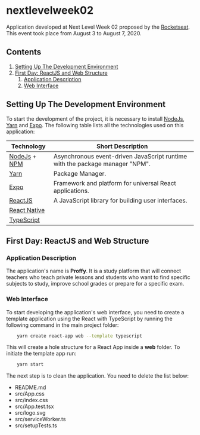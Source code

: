 # nextlevelweek02

Application developed at Next Level Week 02 proposed by the [Rocketseat](https://rocketseat.com.br/). This event took place from August 3 to August 7, 2020.

## Contents

1. [Setting Up The Development Environment](#Setting-Up-The-Development-Environment)
1. [First Day: ReactJS and Web Structure](#First-Day:-ReactJS-and-Web-Structure)
    1. [Application Description](#Application-Description)
    1. [Web Interface](#Web-Interface)

## Setting Up The Development Environment

To start the development of the project, it is necessary to install [NodeJs](https://nodejs.org/), [Yarn](https://yarnpkg.com/) and [Expo](https://expo.io/). The following table lists all the technologies used on this application:
 
 Technology | Short Description
 -----------|------------------
 [NodeJs](https://nodejs.org/) + [NPM](https://www.npmjs.com/) | Asynchronous event-driven JavaScript runtime with the package manager "NPM".
 [Yarn](https://yarnpkg.com/) | Package Manager.
 [Expo](https://expo.io/) | Framework and platform for universal React applications.
 [ReactJS](https://reactjs.org/) | A JavaScript library for building user interfaces.
 [React Native]() | 
 [TypeScript]() |

## First Day: ReactJS and Web Structure

### Application Description

The application's name is **Proffy**. It is a study platform that will connect teachers who teach private lessons and students who want to find specific subjects to study, improve school grades or prepare for a specific exam.

### Web Interface

To start developing the application's web interface, you need to create a template application using the React with TypeScript by running the following command in the main project folder:
```zsh
    yarn create react-app web --template typescript
```
This will create a hole structure for a React App inside a **web** folder. To initiate the template app run:
```zsh
    yarn start
```
The next step is to clean the application. You need to delete the list below:
 - README.md
 - src/App.css
 - src/index.css
 - src/App.test.tsx
 - src/logo.svg
 - src/serviceWorker.ts
 - src/setupTests.ts